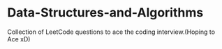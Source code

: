 # Data-Structures-and-Algorithms
Collection of LeetCode questions to ace the coding interview.(Hoping to Ace xD) 
